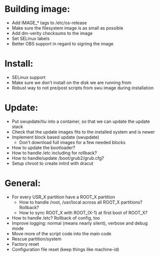 # Building image:
* Add IMAGE_* tags to /etc/os-release
* Make sure the filesystem image is as small as possible
* Add dm-verity checksums to the image
* Set SELinux labels
* Better OBS support in regard to signing the image

# Install:
* SELinux support
* Make sure we don't install on the disk we are running from
* Robust way to not pre/post scripts from swu image during installation

# Update:
* Put swupdate/tiu into a container, so that we can update the update stack
* Check that the update images fits to the installed system and is newer
* Implement block based update (swupdate)
  * Don't download full images for a few needed blocks
* How to update the bootloader?
* How to handle /etc including for rollback?
* How to handle/update /boot/grub2/grub.cfg?
* Setup chroot to create initrd with dracut

# General:
* For every USR_X partition have a ROOT_X partition
  * How to handle /root, /usr/local across all ROOT_X partitions? Rollback?
  * How to sync ROOT_X with ROOT_(X-1) at first boot of ROOT_X?
* How to handle /etc? Rollback of config, too
* Improve logging: normal (means nearly silent), verbose and debug mode
* Move more of the script code into the main code
* Rescue partition/system
* Factory reset
* Configuration file reset (keep things like machine-id)
